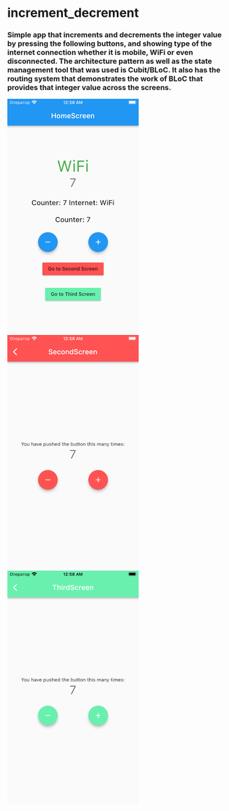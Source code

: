 # increment_decrement

### Simple app that increments and decrements the integer value by pressing the following buttons, and showing type of the internet connection whether it is mobile, WiFi or even disconnected. The architecture pattern as well as the state management tool that was used is Cubit/BLoC. It also has the routing system that demonstrates the work of BLoC that provides that integer value across the screens.

<p float="left">
  <img src="https://github.com/Evolutemaker/increment_decrement/blob/master/screens/home_screen.png" width="300" />
  <img src="https://github.com/Evolutemaker/increment_decrement/blob/master/screens/second_screen.png" width="300" /> 
  <img src="https://github.com/Evolutemaker/increment_decrement/blob/master/screens/third_screen.png" width="300" />
</p>
